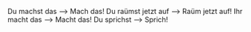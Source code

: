 Du machst das --> Mach das!
Du raümst jetzt auf --> Raüm jetzt auf!
Ihr macht das --> Macht das!
Du sprichst --> Sprich!